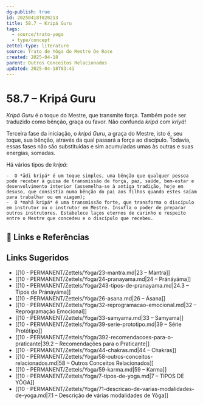 ```yaml
---
dg-publish: true
id: 20250418T020213
title: 58.7 – Kripá Guru
tags:
  - source/trato-yoga
  - type/concept
zettel-type: literature
source: Trato de Yôga do Mestre De Rose
created: 2025-04-18
parent: Outros Conceitos Relacionados
updated: 2025-04-18T03:41
---
```


# 58.7 – Kripá Guru

*Kripá Guru* é o toque do Mestre, que transmite força. Também pode ser traduzido como bênção, graça ou favor. Não confunda *kripá* com *kriyá*!

Terceira fase da iniciação, o *kripá Guru*, a graça do Mestre, isto é, seu toque, sua bênção, através da qual passará a força ao discípulo. Todavia, essas fases não são substituídas e sim acumuladas umas às outras e suas energias, somadas.

Há vários tipos de *kripá*:

    -  O *ādi kripá* é um toque simples, uma bênção que qualquer pessoa pode receber à guisa de transmissão de força, paz, saúde, bem-estar e desenvolvimento interior (assemelha-se à antiga tradição, hoje em desuso, que consistia numa bênção do pai aos filhos quando estes saíam para trabalhar ou em viagem);
    -  O *mahā kripá* é uma transmissão forte, que transforma o discípulo em instrutor ou o instrutor em Mestre. Insufla o poder de preparar outros instrutores. Estabelece laços eternos de carinho e respeito entre o Mestre que concedeu e o discípulo que recebeu.

## 🔗 Links e Referências

## Links Sugeridos

- [[10 - PERMANENT/Zettels/Yoga/23-mantra.md\|23 – Mantra]]
- [[10 - PERMANENT/Zettels/Yoga/24-pranayama.md\|24 – Pránáyáma]]
- [[10 - PERMANENT/Zettels/Yoga/243-tipos-de-pranayama.md\|24.3 – Tipos de Pránáyáma]]
- [[10 - PERMANENT/Zettels/Yoga/26-asana.md\|26 – Ásana]]
- [[10 - PERMANENT/Zettels/Yoga/32-reprogramacao-emocional.md\|32 – Reprogramação Emocional]]
- [[10 - PERMANENT/Zettels/Yoga/33-samyama.md\|33 – Samyama]]
- [[10 - PERMANENT/Zettels/Yoga/39-serie-prototipo.md\|39 – Série Protótipo]]
- [[10 - PERMANENT/Zettels/Yoga/392-recomendacoes-para-o-praticante\|39.2 – Recomendações para o Praticante]]
- [[10 - PERMANENT/Zettels/Yoga/44-chakras.md\|44 – Chakras]]
- [[10 - PERMANENT/Zettels/Yoga/58-outros-conceitos-relacionados.md\|58 – Outros Conceitos Relacionados]]
- [[10 - PERMANENT/Zettels/Yoga/59-karma.md\|59 – Karma]]
- [[10 - PERMANENT/Zettels/Yoga/7-tipos-de-yoga.md\|7 – TIPOS DE YÔGA]]
- [[10 - PERMANENT/Zettels/Yoga/71-descricao-de-varias-modalidades-de-yoga.md\|7.1 – Descrição de várias modalidades de Yôga]]